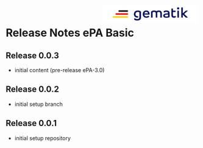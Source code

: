 <img align="right" width="250" height="47" src="images/Gematik_Logo_Flag_With_Background.png"/> <br/>    
 
# Release Notes ePA Basic
## Release 0.0.3
- initial content (pre-release ePA-3.0)
## Release 0.0.2
- initial setup branch
## Release 0.0.1
- initial setup repository
